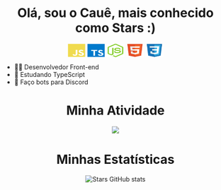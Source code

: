 <h1 align="center">Olá, sou o Cauê, mais conhecido como Stars :)</h1>

<p align="center">
  <img align="center" alt="Js" height="30" width="40" src="https://raw.githubusercontent.com/devicons/devicon/master/icons/javascript/javascript-plain.svg">
  <img align="center" alt="Ts" height="30" width="40" src="https://raw.githubusercontent.com/devicons/devicon/master/icons/typescript/typescript-plain.svg">
  <img align="center" alt="Node.js" height="30" width="40" src="https://raw.githubusercontent.com/devicons/devicon/master/icons/nodejs/nodejs-original.svg">
  <img align="center" alt="HTML" height="30" width="40" src="https://raw.githubusercontent.com/devicons/devicon/master/icons/html5/html5-original.svg">
  <img align="center" alt="CSS" height="30" width="40" src="https://raw.githubusercontent.com/devicons/devicon/master/icons/css3/css3-original.svg">
</p>

* 👨‍💻 Desenvolvedor Front-end
* 🌱 Estudando TypeScript
* 🤖 Faço bots para Discord 

<h1 align="center">Minha Atividade</h1>

<div align="center">
  <a href="https://stars02.xyz">
    <img src="https://lanyard.cnrad.dev/api/1068374487550152754">
  </a>
</div>

<h1 align="center">Minhas Estatísticas</h1>

<p align="center">
  <img src="https://github-readme-stats.vercel.app/api?username=stars02&show_icons=true&theme=dark&count_private=true" alt="Stars GitHub stats">
</p>
